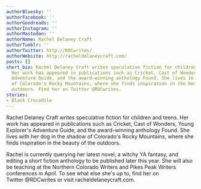 ```yaml
---
authorBluesky: ''
authorFacebook: ''
authorGoodreads: ''
authorInstagram: ''
authorMastodon: ''
authorName: Rachel Delaney Craft
authorTumblr: ''
authorTwitter: http://RDCwrites/
authorWebsite: http://racheldelaneycraft.com/
posts: []
short_bio: Rachel Delaney Craft writes speculative fiction for children and teens.
  Her work has appeared in publications such as Cricket, Cast of Wonders, Young Explorer's
  Adventure Guide, and the award-winning anthology Found. She lives in the shadow
  of Colorado's Rocky Mountains, where she finds inspiration in the beauty of the
  outdoors. Find her on Twitter @RDCwrites.
stories:
- Black Crocodile
---
```


Rachel Delaney Craft writes speculative fiction for children and teens. Her work has appeared in publications such as Cricket, Cast of Wonders, Young Explorer's Adventure Guide, and the award-winning anthology Found. She lives with her dog in the shadow of Colorado's Rocky Mountains, where she finds inspiration in the beauty of the outdoors.

Rachel is currently querying her latest novel, a witchy YA fantasy, and editing a short fiction anthology to be published later this year. She will also be teaching at the Northern Colorado Writers and Pikes Peak Writers conferences in April. To see what else she's up to, find her on Twitter @RDCwrites or visit racheldelaneycraft.com.